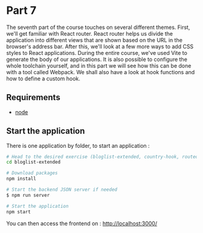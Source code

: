 # Part 7

The seventh part of the course touches on several different themes. First, we'll get familiar with React router. React router helps us divide the application into different views that are shown based on the URL in the browser's address bar. After this, we'll look at a few more ways to add CSS styles to React applications. During the entire course, we've used Vite to generate the body of our applications. It is also possible to configure the whole toolchain yourself, and in this part we will see how this can be done with a tool called Webpack. We shall also have a look at hook functions and how to define a custom hook.

## Requirements
* [node](https://nodejs.org/en/download/)


## Start the application

There is one application by folder, to start an application :

```bash
# Head to the desired exercise (bloglist-extended, country-hook, routed-anecdotes or ultimate-hooks)
cd bloglist-extended

# Download packages
npm install

# Start the backend JSON server if needed
$ npm run server

# Start the application
npm start
```

You can then access the frontend on : [http://localhost:3000/](http://localhost:3000/)

